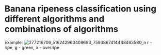 # Banana ripeness classification using different algorithms and combinations of algorithms

Example:
![277216706_516242963408693_7593867414448463580_n](https://user-images.githubusercontent.com/79996325/171649575-2366c10d-cad8-4bce-b3fb-611accbd9604.png)
r - ripe, g - green, o - overripe


